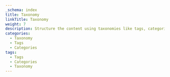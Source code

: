 ```yaml
---
_schema: index
title: Taxonomy
linkTitle: Taxonomy
weight: 7
description: Structure the content using taxonomies like tags, categories, labels.
categories:
  - Taxonomy
  - Tags
  - Categories
tags:
  - Tags
  - Categories
  - Taxonomy
---
```

